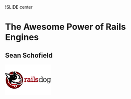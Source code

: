 !SLIDE center

# The Awesome Power of Rails Engines #

## Sean Schofield ##

![img/railsdog_logo_small.png](img/railsdog_logo_small.png)